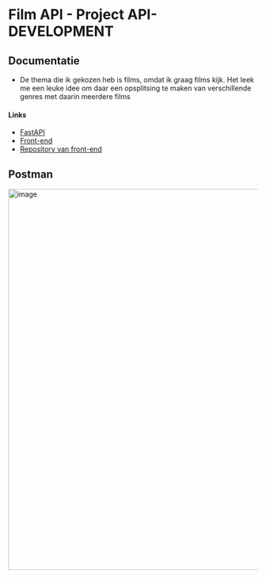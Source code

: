 # Film API - Project API-DEVELOPMENT
## Documentatie

- De thema die ik gekozen heb is films, omdat ik graag films kijk. Het leek me een leuke idee om daar een opsplitsing te maken van verschillende genres met daarin meerdere films

#### Links
-	[FastAPI](https://fastapi-samir-elha.cloud.okteto.net/genre "Link FastAPI")
-	[Front-end](https://samir-elha.github.io/ "Front-end")
-	[Repository van front-end](https://github.com/Samir-elha/samir-elha.github.io "Repository van front-end")

## Postman
<img width="769" alt="image" src="https://user-images.githubusercontent.com/91054513/202920308-b207a605-3a7f-43fd-bae3-456cf16dc39f.png">
